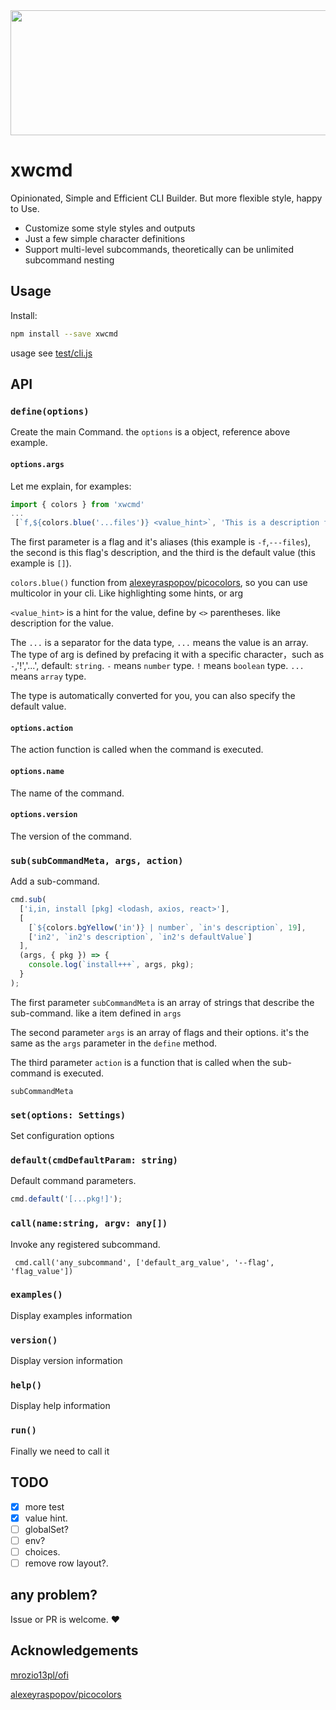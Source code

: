 <img style="width:100vw;height:200px" src="https://cdn.jsdelivr.net/gh/uxiew/xwcmd@main/xwcmd.svg"/>

# xwcmd

Opinionated, Simple and Efficient CLI Builder. But more flexible style, happy to Use.

- Customize some style styles and outputs
- Just a few simple character definitions
- Support multi-level subcommands, theoretically can be unlimited subcommand nesting

## Usage

Install:

```sh
npm install --save xwcmd
```

usage see [test/cli.js](./test/cli.js)

## API

### `define(options)`

Create the main Command. the `options` is a object, reference above example.

#### `options.args`

Let me explain, for examples:

```ts
import { colors } from 'xwcmd'
...
 [`f,${colors.blue('...files')} <value_hint>`, 'This is a description for files flag' , []]
```

The first parameter is a flag and it's aliases (this example is `-f`,`---files`), the second is this flag's description, and the third is the default value (this example is `[]`).

`colors.blue()` function from [alexeyraspopov/picocolors](https://gitub.com/alexeyraspopov/picocolors), so you can use multicolor in your cli. Like highlighting some hints, or arg

`<value_hint>` is a hint for the value, define by `<>` parentheses. like description for the value.

The `...` is a separator for the data type, `...` means the value is an array.
The type of arg is defined by prefacing it with a specific character，such as `-`,'!','...', default: `string`.
`-` means `number` type.
`!` means `boolean` type.
`...` means `array` type.

The type is automatically converted for you, you can also specify the default value.

#### `options.action`

The action function is called when the command is executed.

#### `options.name`

The name of the command.

#### `options.version`

The version of the command.

### `sub(subCommandMeta, args, action)`
Add a sub-command.

```ts
cmd.sub(
  ['i,in, install [pkg] <lodash, axios, react>'],
  [
    [`${colors.bgYellow('in')} | number`, `in's description`, 19],
    ['in2', `in2's description`, `in2's defaultValue`]
  ],
  (args, { pkg }) => {
    console.log(`install+++`, args, pkg);
  }
);
```

The first parameter `subCommandMeta` is an array of strings that describe the sub-command. like a item defined in `args`

The second parameter `args` is an array of flags and their options. it's the same as the `args` parameter in the `define` method.

The third parameter `action` is a function that is called when the sub-command is executed.

`subCommandMeta`

### `set(options: Settings)`

Set configuration options

### `default(cmdDefaultParam: string)`

Default command parameters.

```ts
cmd.default('[...pkg!]');
```

### `call(name:string, argv: any[])`

Invoke any registered subcommand.

```
 cmd.call('any_subcommand', ['default_arg_value', '--flag', 'flag_value'])
```

### `examples()`

Display examples information

### `version()`

Display version information

### `help()`

Display help information

### `run()`
Finally we need to call it

## TODO

- [x] more test
- [x] value hint.
- [ ] globalSet?
- [ ] env?
- [ ] choices.
- [ ] remove row layout?.

## any problem?

Issue or PR is welcome. ❤️

## Acknowledgements

[mrozio13pl/ofi](https://github.com/mrozio13pl/ofi)

[alexeyraspopov/picocolors](https://gitub.com/alexeyraspopov/picocolors)

